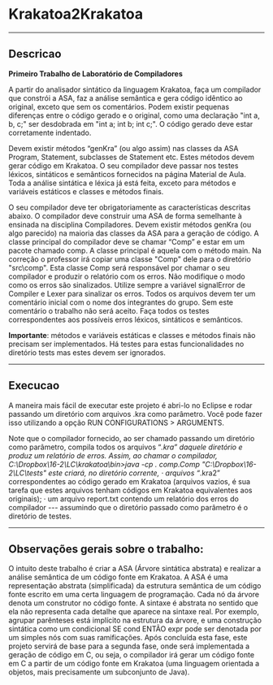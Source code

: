 # Krakatoa2Krakatoa

-----------

## Descricao

**Primeiro Trabalho de Laboratório de Compiladores**

A partir do analisador sintático da linguagem Krakatoa, faça um compilador que constrói a ASA, faz a análise semântica  e gera código idêntico ao original, exceto que sem os comentários. Podem existir pequenas diferenças entre o código gerado e o original, como uma declaração  "int a, b, c;"  ser desdobrada em "int a; int b; int c;". O código gerado deve estar corretamente indentado.
 
Devem existir métodos “genKra” (ou algo assim) nas classes da ASA Program, Statement, subclasses de Statement etc. Estes métodos devem gerar código em Krakatoa. O seu compilador deve passar nos testes léxicos, sintáticos e semânticos fornecidos na página Material de Aula.  Toda a análise sintática e léxica já está feita, exceto para métodos e variáveis estáticos e classes e métodos finais.
   
O seu compilador deve ter obrigatoriamente as características descritas abaixo.
O compilador deve construir uma ASA de forma semelhante à ensinada na disciplina Compiladores. Devem existir métodos genKra (ou algo parecido) na maioria das classes da ASA para a geração de código.
A classe principal do compilador deve se chamar “Comp” e estar em um pacote chamado comp. A classe principal é aquela com o método main. Na correção o professor irá copiar uma classe "Comp" dele para o diretório "src\comp". Esta classe Comp será responsável por chamar o seu compilador e produzir o relatório com os erros.
Não modifique o modo como os erros são sinalizados. Utilize sempre a variável signalError de Compiler e Lexer para sinalizar os erros.
Todos os arquivos devem ter um comentário inicial com o nome dos integrantes do grupo. Sem este comentário o trabalho não será aceito.
Faça todos os testes correspondentes aos possíveis erros léxicos, sintáticos e semânticos. 

**Importante**: métodos e variáveis estáticas e classes e métodos finais não precisam ser implementados. Há testes para estas funcionalidades no diretório tests mas estes devem ser ignorados.
  
-----------

## Execucao

A maneira mais fácil de executar este projeto é abri-lo no Eclipse e rodar passando um diretório com arquivos .kra como parâmetro.
Você pode fazer isso utilizando a opção RUN CONFIGURATIONS > ARGUMENTS. 
  
Note que o compilador fornecido, ao ser chamado passando um diretório como parâmetro, compila todos os arquivos “*.kra” daquele diretório e produz um relatório de erros. Assim, ao chamar o compilador,
            C:\Dropbox\16-2\LC\krakatoa\bin>java -cp . comp.Comp "C:\Dropbox\16-2\LC\tests"
este criará, no diretório corrente,
·       arquivos “*.kra2” correspondentes ao código gerado em Krakatoa (arquivos vazios, é sua tarefa que estes arquivos tenham códigos em Krakatoa equivalentes aos originais);
·       um arquivo report.txt contendo um relatório dos erros do compilador --- assumindo que o diretório passado como parâmetro é o diretório de testes.
 
-----------

## Observações gerais sobre o trabalho:

O intuito deste trabalho é criar a ASA (Árvore sintática abstrata) e realizar a análise semântica de um código fonte em Krakatoa. 
A ASA é uma representação abstrata (simplificada) da estrutura semântica de um código fonte escrito em uma certa linguagem de programação. Cada nó da árvore denota um construtor no código fonte. A sintaxe é abstrata no sentido que ela não representa cada detalhe que aparece na sintaxe real. Por exemplo, agrupar parênteses está implícito na estrutura da árvore, e uma construção sintática como um condicional SE cond ENTÃO expr pode ser denotada por um simples nós com suas ramificações.
Após concluída esta fase, este projeto servirá de base para a segunda fase, onde será implementada a geração de código em C, ou seja, o compilador irá gerar um código fonte em C a partir de um código fonte em Krakatoa (uma linguagem orientada a objetos, mais precisamente um subconjunto de Java).
